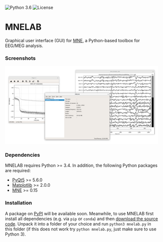 ![Python 3.6](https://img.shields.io/badge/python-3.6-green.svg)
![License](https://img.shields.io/badge/license-BSD-green.svg)

MNELAB
======

Graphical user interface (GUI) for [MNE](https://github.com/mne-tools/mne-python), a Python-based toolbox for EEG/MEG analysis.

### Screenshots

![](mnelab.png)

### Dependencies
MNELAB requires Python >= 3.4. In addition, the following Python packages are required:
- [PyQt5](https://www.riverbankcomputing.com/software/pyqt/download5) >= 5.6.0
- [Matplotlib](https://matplotlib.org/) >= 2.0.0
- [MNE](https://github.com/mne-tools/mne-python) >= 0.15

### Installation
A package on [PyPI](https://pypi.python.org/pypi) will be available soon. Meanwhile, to use MNELAB first install all dependencies (e.g. via `pip` or `conda`) and then [download the source code](https://github.com/cbrnr/mnelab/archive/master.zip). Unpack it into a folder of your choice and run `python3 mnelab.py` in this folder (if this does not work try `python mnelab.py`, just make sure to use Python 3).
